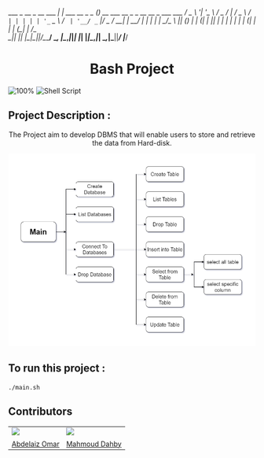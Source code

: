    ___ _ __ _ __   ___  ___| |_ ___     __ _ _   _(_)_ __ ___   __ _ _ __ __ _  ___  ___ 
  / _ \ '__| '_ \ / _ \/ __| __/ _ \   / _` | | | | | '_ ` _ \ / _` | '__/ _` |/ _ \/ __|
 |  __/ |  | | | |  __/\__ \ || (_) | | (_| | |_| | | | | | | | (_| | | | (_| |  __/\__ \
  \___|_|  |_| |_|\___||___/\__\___/   \__, |\__,_|_|_| |_| |_|\__,_|_|  \__,_|\___||___/
                                       |___/                                                                      

<h1 align="center"> Bash Project </h1>

![100%](https://progress-bar.dev/100/?title=Done)
![Shell Script](https://img.shields.io/badge/shell_script-%23121011.svg?style=for-the-badge&logo=gnu-bash&logoColor=white)

## Project Description   :  
<p align="center">
The Project aim to develop DBMS that will enable users to store and retrieve the data from Hard-disk. 
</p>
<p align="center">
<img src="diagram.png" >  
</p>

## To run this project  :   

```console
./main.sh
```

## Contributors
<table>
   <tr>
    <td>
      <img src="https://avatars.githubusercontent.com/u/61574114?v=4"></img>
    </td>
    <td>
      <img src="https://avatars.githubusercontent.com/u/99130650?v=4"></img>
    </td>
  </tr>
  <tr>
    <td>
      <a href="https://github.com/aomarabdelaziz"> Abdelaiz Omar </a>
    </td>
     <td>
      <a href="https://github.com/mahmouddahaby"> Mahmoud Dahby </a>
    </td>
  </tr>
</table>